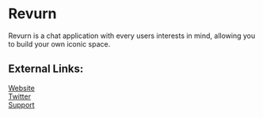 # Revurn
Revurn is a chat application with every users interests in mind, allowing you to build your own iconic space. 

## External Links:
[Website](https://revurn.com)<br>
[Twitter](https://twitter.com/RevurnApp)<br>
[Support](https://support.revurn.com)
